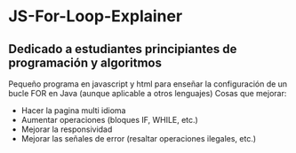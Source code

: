 # JS-For-Loop-Explainer
## Dedicado a estudiantes principiantes de programación y algoritmos
Pequeño programa en javascript y html para enseñar la configuración de un bucle FOR en Java (aunque aplicable a otros lenguajes)
Cosas que mejorar:
- Hacer la pagina multi idioma
- Aumentar operaciones (bloques IF, WHILE, etc.)
- Mejorar la responsividad
- Mejorar las señales de error (resaltar operaciones ilegales, etc.)
